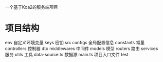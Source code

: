 一个基于Koa2的服务端项目

# 项目结构
env                   自定义环境变量
keys                  密钥
src
  configs             全局配置信息
  constants           常量
  controllers         控制器
  dto
  middlewares         中间件
  models              模型
  routers             路由
  services            服务
  utils               工具
  data-source.ts      数据源
  main.ts             项目入口文件
test
